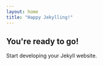 ```yaml
---
layout: home
title: "Happy Jekylling!"
---
```


## You're ready to go!

Start developing your Jekyll website.
